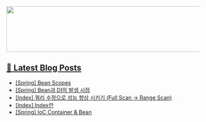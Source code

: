 <a href="https://github.com/devxb/gitanimals">
<img
  src="https://render.gitanimals.org/lines/hyunjong-96"
  width="600"
  height="120"
/>

## 📕 Latest Blog Posts

</a><ul><li><a href='https://hyunjong96.tistory.com/28' target='_blank'>[Spring] Bean Scopes</a></li><li><a href='https://hyunjong96.tistory.com/27' target='_blank'>[Spring] Bean과 DI의 발생 시점</a></li><li><a href='https://hyunjong96.tistory.com/26' target='_blank'>[Index] 쿼리 수정으로 성능 향상 시키기 (Full Scan -&gt; Range Scan)</a></li><li><a href='https://hyunjong96.tistory.com/25' target='_blank'>[Index] Index란</a></li><li><a href='https://hyunjong96.tistory.com/24' target='_blank'>[Spring] IoC Container &amp; Bean</a></li></ul>